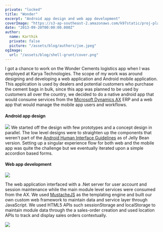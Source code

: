 ```yaml
---
private: "locked"
title: "Wonder"
excerpt: "Android app design and web app development"
coverImage: "https://s3-ap-southeast-2.amazonaws.com/k97static/proj-placeholder/wonder.jpg"
date: "2013-09-20T00:00:00.000Z"
author:
  name: Karthik
  private: false
  picture: "/assets/blog/authors/joe.jpeg"
ogImage:
  url: "/assets/blog/shell-grunt/cover.png"
---
```


I got a chance to work on the Wonder Cements logistics app when I was employed at Karya Technologies. The scope of my work was around designing and developing a web application and Android mobile application. This application is used by dealers and potential customers who purchase the cement bags in bulk, since this app was planned to be used by customers all over the country, we decided to do a native android app that would consume services from the [Microsoft Dynamics AX](https://www.microsoft.com/en-in/dynamics365/ax-overview) ERP and a web app that would manage the mobile app users and workflows.

#### Android app design

![](/assets/work/wonder/wonder-1-android-design.png)
We started off the design with few prototypes and a concept design in parallel. The low level designs were to straighten up the components that weren't part of the [Android Human Interface Guidelines](https://developer.android.com/guide/practices/ui_guidelines/index.html) as of Jelly Bean version. Setting up a singular experience flow for both web and the mobile app was quite the challenge but we eventually iterated upon a simple accordion based forms.

#### Web app development

![](/assets/work/wonder/wonder-2-webapp.png)

The web application interfaced with a .Net server for user account and session maintenance while the main module level services were consumed from the AX. We used [MustacheJS](http://mustache.github.io/) as the templating engine and built our own custom web framework to maintain data and service layer through JavaScript. We used HTML5 APIs such sessionStorage and localStorage to maintain module data through the a sales-order creation and used location APIs to track and display sales orders contextually.

![](/assets/work/wonder/wonder-3--listings-webapp.png)
